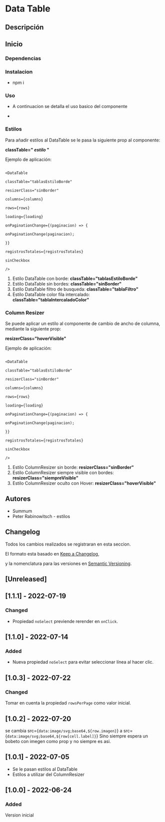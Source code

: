 # Data Table

## Descripción

## Inicio

### Dependencias

### Instalacion

- npm i

### Uso

- A continuacion se detalla el uso basico del componente

-

### Estilos

Para añadir estilos al DataTable se le pasa la siguiente prop al componente:

**classTable=" _estilo_ "**

Ejemplo de aplicación:

```

<DataTable

classTable="tablasEstiloBorde"

resizerClass="sinBorder"

columns={columns}

rows={rows}

loading={loading}

onPaginationChange={(paginacion) => {

onPaginationChange(paginacion);

}}

registrosTotales={registrosTotales}

sinCheckbox

/>

```

1. Estilo DataTable con borde:
   **classTable="tablasEstiloBorde"**
2. Estilo DataTable sin bordes:
   **classTable="sinBorder"**
3. Estilo DataTable filtro de busqueda:
   **classTable="tablaFiltro"**
4. Estilo DataTable color fila intercalado:
   **classTable="tablaIntercaladoColor"**

### Column Resizer

Se puede aplicar un estilo al componente de cambio de ancho de columna, mediante la siguiente prop:

**resizerClass="hoverVisible"**

Ejemplo de aplicación:

```

<DataTable

classTable="tablasEstiloBorde"

resizerClass="sinBorder"

columns={columns}

rows={rows}

loading={loading}

onPaginationChange={(paginacion) => {

onPaginationChange(paginacion);

}}

registrosTotales={registrosTotales}

sinCheckbox

/>

```

1. Estilo ColumnResizer sin borde:
   **resizerClass="sinBorder"**
2. Estilo ColumnResizer siempre visible con bordes:
   **resizerClass="siempreVisible"**
3. Estilo ColumnResizer oculto con Hover:
   **resizerClass="hoverVisible"**

## Autores

- Summum
- Peter Rabinowitsch - estilos

## Changelog

Todos los cambios realizados se registraran en esta seccion.

El formato esta basado en [Keep a Changelog](https://keepachangelog.com/en/1.0.0/),

y la nomenclatura para las versiones en [Semantic Versioning](https://semver.org/spec/v2.0.0.html).

## [Unreleased]

## [1.1.1] - 2022-07-19

### Changed

- Propiedad `noSelect` previende rerender en `onClick`.

## [1.1.0] - 2022-07-14

### Added

- Nueva propiedad `noSelect` para evitar seleccionar línea al hacer clic.

## [1.0.3] - 2022-07-22

### Changed

Tomar en cuenta la propiedad `rowsPerPage` como valor inicial.

## [1.0.2] - 2022-07-20

se cambia src={`data:image/svg;base64,${row.imagen}`} a src={`data:image/svg;base64,${row[cell.label]}`}
Sino siempre espera un bobeto con imegen como prop y no siempre es asi.

## [1.0.1] - 2022-07-05

- Se le pasan estilos al DataTable
- Estilos a utilizar del ColumnResizer

## [1.0.0] - 2022-06-24

### Added

Version inicial
